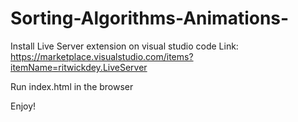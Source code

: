 # Sorting-Algorithms-Animations-

Install Live Server extension on visual studio code
Link: https://marketplace.visualstudio.com/items?itemName=ritwickdey.LiveServer

Run index.html in the browser

Enjoy!
